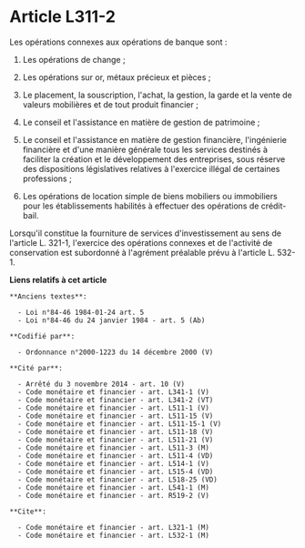 # Article L311-2

Les opérations connexes aux opérations de banque sont :

1. Les opérations de change ;

2. Les opérations sur or, métaux précieux et pièces ;

3. Le placement, la souscription, l'achat, la gestion, la garde et la vente de valeurs mobilières et de tout produit
financier ;

4. Le conseil et l'assistance en matière de gestion de patrimoine ;

5. Le conseil et l'assistance en matière de gestion financière, l'ingénierie financière et d'une manière générale tous les
services destinés à faciliter la création et le développement des entreprises, sous réserve des dispositions législatives
relatives à l'exercice illégal de certaines professions ;

6. Les opérations de location simple de biens mobiliers ou immobiliers pour les établissements habilités à effectuer des
opérations de crédit-bail.

Lorsqu'il constitue la fourniture de services d'investissement au sens de l'article L. 321-1, l'exercice des opérations
connexes et de l'activité de conservation est subordonné à l'agrément préalable prévu à l'article L. 532-1.

**Liens relatifs à cet article**

	**Anciens textes**:

	  - Loi n°84-46 1984-01-24 art. 5
	  - Loi n°84-46 du 24 janvier 1984 - art. 5 (Ab)

	**Codifié par**:

	  - Ordonnance n°2000-1223 du 14 décembre 2000 (V)

	**Cité par**:

	  - Arrêté du 3 novembre 2014 - art. 10 (V)
	  - Code monétaire et financier - art. L341-1 (V)
	  - Code monétaire et financier - art. L341-2 (VT)
	  - Code monétaire et financier - art. L511-1 (V)
	  - Code monétaire et financier - art. L511-15 (V)
	  - Code monétaire et financier - art. L511-15-1 (V)
	  - Code monétaire et financier - art. L511-18 (V)
	  - Code monétaire et financier - art. L511-21 (V)
	  - Code monétaire et financier - art. L511-3 (M)
	  - Code monétaire et financier - art. L511-4 (VD)
	  - Code monétaire et financier - art. L514-1 (V)
	  - Code monétaire et financier - art. L515-4 (VD)
	  - Code monétaire et financier - art. L518-25 (VD)
	  - Code monétaire et financier - art. L541-1 (M)
	  - Code monétaire et financier - art. R519-2 (V)

	**Cite**:

	  - Code monétaire et financier - art. L321-1 (M)
	  - Code monétaire et financier - art. L532-1 (M)
